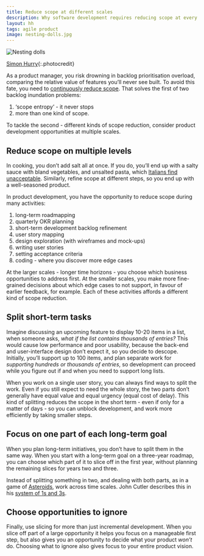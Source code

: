```yaml
---
title: Reduce scope at different scales
description: Why software development requires reducing scope at every step
layout: hh
tags: agile product
image: nesting-dolls.jpg
---
```


![Nesting dolls](nesting-dolls.jpg)

[Simon Hurry](https://unsplash.com/photos/QtiZpH_N2sA){:.photocredit}

As a product manager, you risk drowning in backlog prioritisation overload,
comparing the relative value of features you’ll never see built.
To avoid this fate, you need to [continuously reduce scope](reduce-scope).
That solves the first of two backlog inundation problems:

1. ‘scope entropy’ - it never stops
2. more than one kind of scope.

To tackle the second - different kinds of scope reduction, 
consider product development opportunities at multiple scales.

## Reduce scope on multiple levels

In cooking, you don’t add salt all at once.
If you do, you’ll end up with a salty sauce with bland vegetables, and unsalted pasta, which
[Italians find unacceptable](https://yougov.co.uk/topics/international/articles-reports/2022/02/03/italian-food-crimes).
Similarly, refine scope at different steps, so you end up with a well-seasoned product.

In product development, you have the opportunity to reduce scope during many activities:

1. long-term roadmapping
2. quarterly OKR planning
3. short-term development backlog refinement
4. user story mapping
5. design exploration (with wireframes and mock-ups)
6. writing user stories
7. setting acceptance criteria
8. coding - where you discover more edge cases

At the larger scales - longer time horizons - you choose which business opportunities to address first.
At the smaller scales, you make more fine-grained decisions about which edge cases to not support, in favour of earlier feedback, for example.
Each of these activities affords a different kind of scope reduction.

## Split short-term tasks

Imagine discussing an upcoming feature to display 10-20 items in a list, when someone asks, _what if the list contains thousands of entries?_
This would cause low performance and poor usability, because the back-end and user-interface design don’t expect it, so you decide to descope.
Initially, you’ll support up to 100 items, and plan separate work for _supporting hundreds or thousands of entries_, so development can proceed while you figure out if and when you need to support long lists.

When you work on a single user story, you can always find ways to split the work.
Even if you still expect to need the whole story, the two parts don’t generally have equal value and equal urgency (equal cost of delay).
This kind of splitting reduces the scope in the short term - even if only for a matter of days - so you can unblock development, and work more efficiently by taking smaller steps.

## Focus on one part of each long-term goal

When you plan long-term initiatives, you don’t have to split them in the same way.
When you start with a long-term goal on a three-year roadmap,
you can choose which part of it to slice off in the first year, without planning the remaining slices for years two and three.

Instead of splitting something in two, and dealing with both parts, as in a game of
[Asteroids](https://en.wikipedia.org/wiki/Asteroids_(video_game)),
work across time scales.
John Cutler describes this in his
[system of 1s and 3s](https://johnpcutler.github.io/tbm2020/#tbm-14-53-1s-and-3s).

## Choose opportunities to ignore

Finally, use slicing for more than just incremental development.
When you slice off part of a large opportunity it helps you focus on a manageable first step, but also gives you an opportunity to decide what your product _won’t_ do.
Choosing what to ignore also gives focus to your entire product vision.
